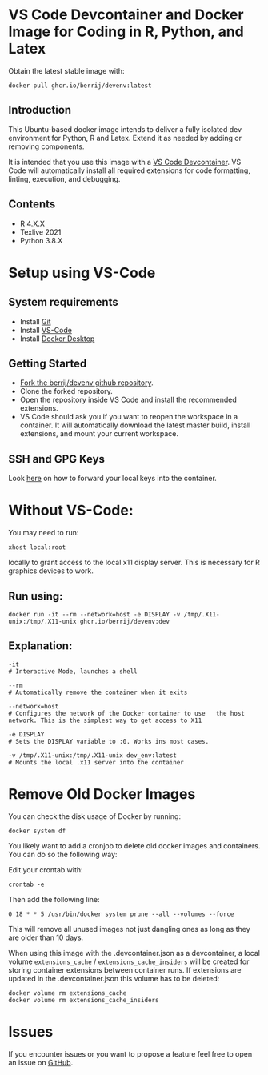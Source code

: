 # VS Code Devcontainer and Docker Image for Coding in R, Python, and Latex

Obtain the latest stable image with:

    docker pull ghcr.io/berrij/devenv:latest

## Introduction

This Ubuntu-based docker image intends to deliver a fully isolated dev environment for Python, R and Latex. Extend it as needed by adding or removing components.

It is intended that you use this image with a [VS Code Devcontainer](https://code.visualstudio.com/docs/remote/containers). VS Code will automatically install all required extensions for code formatting, linting, execution, and debugging.

## Contents

- R 4.X.X
- Texlive 2021
- Python 3.8.X

# Setup using VS-Code

## System requirements

- Install [Git](https://git-scm.com/downloads)
- Install [VS-Code](https://code.visualstudio.com/)
- Install [Docker Desktop](https://www.docker.com/get-started)

## Getting Started

- [Fork the berrij/devenv github repository](https://github.com/BerriJ/devenv/fork).
- Clone the forked repository.
- Open the repository inside VS Code and install the recommended extensions.
- VS Code should ask you if you want to reopen the workspace in a container. It will automatically download the latest master build, install extensions, and mount your current workspace.

## SSH and GPG Keys

Look [here](https://code.visualstudio.com/docs/remote/containers#_using-ssh-keys) on how to forward your local keys into the container.


# Without VS-Code:

You may need to run:

    xhost local:root 

locally to grant access to the local x11 display server. This is necessary for R graphics devices to work.

## Run using:

    docker run -it --rm --network=host -e DISPLAY -v /tmp/.X11-unix:/tmp/.X11-unix ghcr.io/berrij/devenv:dev

## Explanation:

    -it             
    # Interactive Mode, launches a shell
    
    --rm            
    # Automatically remove the container when it exits
    
    --network=host  
    # Configures the network of the Docker container to use   the host network. This is the simplest way to get access to X11

    -e DISPLAY      
    # Sets the DISPLAY variable to :0. Works ins most cases.
    
    -v /tmp/.X11-unix:/tmp/.X11-unix dev_env:latest
    # Mounts the local .x11 server into the container

# Remove Old Docker Images

You can check the disk usage of Docker by running:

    docker system df

You likely want to add a cronjob to delete old docker images and containers. You can do so the following way:

Edit your crontab with:

    crontab -e

Then add the following line:

    0 18 * * 5 /usr/bin/docker system prune --all --volumes --force

This will remove all unused images not just dangling ones as long as they are older than 10 days.

When using this image with the .devcontainer.json as a devcontainer, a local volume `extensions_cache` / `extensions_cache_insiders` will be created for storing container extensions between container runs. If extensions are updated in the .devcontainer.json this volume has to be deleted:

    docker volume rm extensions_cache
    docker volume rm extensions_cache_insiders

# Issues

If you encounter issues or you want to propose a feature feel free to open an issue on [GitHub](https://github.com/BerriJ/devenv). 
